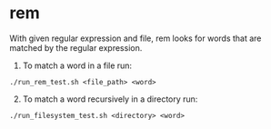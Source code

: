 # rem
With given regular expression and file, rem looks for words that are matched by the regular expression.

1. To match a word in a file run:

`./run_rem_test.sh <file_path> <word>`

2. To match a word recursively in a directory run:

`./run_filesystem_test.sh <directory> <word>`
